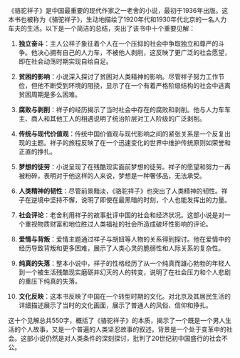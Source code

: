 《骆驼祥子》是中国最重要的现代作家之一老舍的小说，最初于1936年出版。这本书也被称为《骆驼祥子》，生动地描绘了1920年代和1930年代北京的一名人力车夫的生活。以下是一个简洁的总结，突出了该书中十个重要见解：

1. **独立奋斗**：主人公祥子象征着个人在一个压抑的社会中争取独立和尊严的斗争。他决心拥有自己的人力车，不被他人剥削，这反映了更广泛的社会愿望，即在社会动荡时期实现自给自足。

2. **贫困的影响**：小说深入探讨了贫困对人类精神的影响。尽管祥子努力工作节俭，但他不断受到环境的阻挠，显示了在一个有着严格阶级结构的社会中逃离贫困周期是多么困难。

3. **腐败与剥削**：祥子的经历揭示了当时社会中存在的腐败和剥削。他与人力车车主、商人和其他工人的相遇说明了统治阶层对工人阶级的广泛剥削。

4. **传统与现代价值观**：传统中国价值观与现代影响之间的紧张关系是一个反复出现的主题。祥子的旅程反映了在一个迅速变化的世界中维护传统原则如荣誉和正直的挣扎。

5. **梦想的徒劳**：小说呈现了在残酷现实面前梦想的徒劳。祥子的愿望和努力一再被粉碎，表明对于他这样的人来说，梦想是一种奢侈品，无法承受。

6. **人类精神的韧性**：尽管前景黯淡，《骆驼祥子》也突出了人类精神的韧性。祥子在逆境中坚持不懈，说明了即使在最黑暗的时刻，个人也能发挥出的力量。

7. **社会评论**：老舍利用祥子的故事批评中国的社会和经济状况。这部小说是对一个重视物质财富和地位胜过人类福祉的社会所造成破坏性影响的评论。

8. **爱情与背叛**：爱情主题通过祥子与胡妞等人物的关系得到探讨。他在爱情中的经历导致背叛和更多困难，展示了人类心灵的脆弱性和人际关系的复杂性。

9. **纯真的失落**：整本小说中，祥子的性格经历了从一个纯真而雄心勃勃的年轻人到一个被生活残酷现实磨砺并幻灭的人的转变，说明了在社会压力和个人悲剧的重压下纯真的失落。

10. **文化反映**：这本书反映了中国在一个转型时期的文化。对北京及其居民生活的详细描述展示了当时的文化画面，展示了普通人的风俗、信仰和挣扎。

这十个见解总共550字，概括了《骆驼祥子》的本质，揭示了一个既是一个男人生活的个人故事，又是一个普遍的人类坚忍故事的叙述，背景是一个处于变革中的社会。这部小说仍然是对人类条件的深刻探讨，批判了20世纪初中国盛行的社会不公。